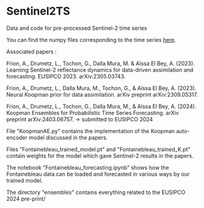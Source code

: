 # Sentinel2TS
Data and code for pre-processed Sentinel-2 time series

You can find the numpy files corresponding to the time series [here](https://drive.google.com/drive/folders/1doHnjryCMptkzxYFfw-ILwAD0tOK3LGH?usp=sharing).

Associated papers :

Frion, A., Drumetz, L., Tochon, G., Dalla Mura, M. & Aïssa El Bey, A. (2023). Learning Sentinel-2 reflectance dynamics for data-driven assimilation and forecasting. EUSIPCO 2023. arXiv:2305.03743.

Frion, A., Drumetz, L., Dalla Mura, M., Tochon, G., & Aïssa El Bey, A. (2023). Neural Koopman prior for data assimilation. arXiv preprint arXiv:2309.05317.

Frion, A., Drumetz, L., Tochon, G., Dalla Mura, M., & Aïssa El Bey, A. (2024). Koopman Ensembles for Probabilistic Time Series Forecasting. arXiv preprint arXiv:2403.06757. -> submitted to EUSIPCO 2024

File "KoopmanAE.py" contains the implementation of the Koopman auto-encoder model discussed in the papers.

Files "Fontainebleau_trained_model.pt" and "Fontainebleau_trained_K.pt" contain weights for the model which gave Sentinel-2 results in the papers.

The notebook "Fontainebleau_forecasting.ipynb" shows how the Fontainebleau data can be loaded and forecasted in various ways by our trained model.

The directory "ensembles" contains everything related to the EUSIPCO 2024 pre-print/

